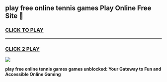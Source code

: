 
## play free online tennis games Play Online Free Site 👋
<h3>
<a href="https://download.freeplayer.one?title=play_free_online_tennis_games&ref=21F">CLICK TO PLAY</a></h3>
<hr>

<h3>
<a href="https://download.freeplayer.one?title=play_free_online_tennis_games&ref=21F">CLICK 2 PLAY</a>
  
</h3>

<a href="https://download.freeplayer.one?title=play_free_online_tennis_games&ref=21F"><img src="https://cdnb.artstation.com/p/assets/images/images/032/539/853/original/anto-thomas-button-gif.gif"></a>


**play free online tennis games games unblocked: Your Gateway to Fun and Accessible Online Gaming**
